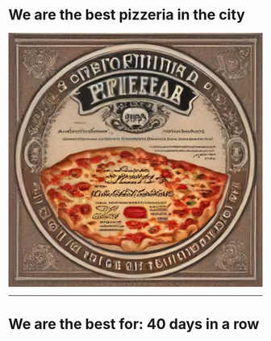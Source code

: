 # We are the best pizzeria in the city

![Certificate of the best pizzeria](photos/certificate.jpg)

--- 

# We are the best for: 40 days in a row